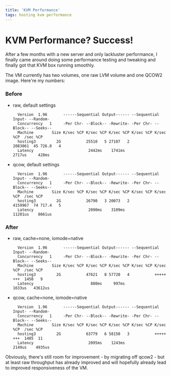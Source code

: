 ```yaml
---
title: 'KVM Performance'
tags: hosting kvm performance
---
```


# KVM Performance? Success!

After a few months with a new server and only lackluster performance, I finally
came around doing some performance testing and tweaking and finally got that
KVM box running smoothly.

The VM currently has two volumes, one raw LVM volume and one QCOW2 image.
Here're my numbers:

### Before

* raw, default settings

        Version  1.96       ------Sequential Output------ --Sequential Input- --Random-
        Concurrency   1     -Per Chr- --Block-- -Rewrite- -Per Chr- --Block-- --Seeks--
        Machine        Size K/sec %CP K/sec %CP K/sec %CP K/sec %CP K/sec %CP  /sec %CP
        hosting3         2G           25510   5 27107   2           2083061  45 726.8   4
        Latency                        2442ms    1741ms              2717us     428ms


* qcow, default settings

        Version  1.96       ------Sequential Output------ --Sequential Input- --Random-
        Concurrency   1     -Per Chr- --Block-- -Rewrite- -Per Chr- --Block-- --Seeks--
        Machine        Size K/sec %CP K/sec %CP K/sec %CP K/sec %CP K/sec %CP  /sec %CP
        hosting3         2G           26790   3 20073   2           4159967  74 717.4   5
        Latency                        2090ms    3109ms             11201us    8661us


### After

* raw, cache=none, iomode=native

        Version  1.96       ------Sequential Output------ --Sequential Input- --Random-
        Concurrency   1     -Per Chr- --Block-- -Rewrite- -Per Chr- --Block-- --Seeks--
        Machine        Size K/sec %CP K/sec %CP K/sec %CP K/sec %CP K/sec %CP  /sec %CP
        hosting3         2G           47621   8 57720   4           +++++ +++  1450   9
        Latency                         880ms     997ms              1633us   43612us

* qcow, cache=none, iomode=native

        Version  1.96       ------Sequential Output------ --Sequential Input- --Random-
        Concurrency   1     -Per Chr- --Block-- -Rewrite- -Per Chr- --Block-- --Seeks--
        Machine        Size K/sec %CP K/sec %CP K/sec %CP K/sec %CP K/sec %CP  /sec %CP
        hosting3         2G           63779   6 58150   3           +++++ +++  1485  11
        Latency                        2095ms    1243ms              2149us    4935us

Obviously, there's still room for improvement - by migrating off qcow2 - but at
least raw throughput has already improved and will hopefully already lead to
improved responsiveness of the VM.
